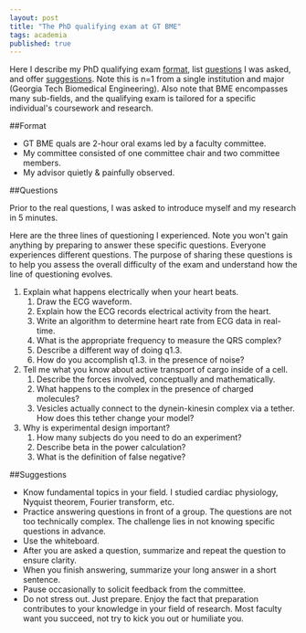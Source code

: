 ```yaml
---
layout: post
title: "The PhD qualifying exam at GT BME"
tags: academia
published: true
---
```



Here I describe my PhD qualifying exam [format](#format), list [questions](#questions) I was asked, and offer [suggestions](#suggestions). Note this is n=1 from a single institution and major (Georgia Tech Biomedical Engineering). Also note that BME encompasses many sub-fields, and the qualifying exam is tailored for a specific individual's coursework and research.

##Format

+ GT BME quals are 2-hour oral exams led by a faculty committee.
+ My committee consisted of one committee chair and two committee members.
+ My advisor quietly & painfully observed.

##Questions

Prior to the real questions, I was asked to introduce myself and my research in 5 minutes.

Here are the three lines of questioning I experienced. Note you won't gain anything by preparing to answer these specific questions. Everyone experiences different questions. The purpose of sharing these questions is to help you assess the overall difficulty of the exam and understand how the line of questioning evolves.

1. Explain what happens electrically when your heart beats. 
    1. Draw the ECG waveform.
	2. Explain how the ECG records electrical activity from the heart.
	3. Write an algorithm to determine heart rate from ECG data in real-time.
	4. What is the appropriate frequency to measure the QRS complex?
	5. Describe a different way of doing q1.3.
	6. How do you accomplish q1.3. in the presence of noise?
2. Tell me what you know about active transport of cargo inside of a cell.
	1. Describe the forces involved, conceptually and mathematically.
	2. What happens to the complex in the presence of charged molecules?
	3. Vesicles actually connect to the dynein-kinesin complex via a tether. How does this tether change your model?
3. Why is experimental design important?
	1. How many subjects do you need to do an experiment?
	2. Describe beta in the power calculation?
	3. What is the definition of false negative?

##Suggestions

+ Know fundamental topics in your field. I studied cardiac physiology, Nyquist theorem, Fourier transform, etc.
+ Practice answering questions in front of a group. The questions are not too technically complex. The challenge lies in not knowing specific questions in advance.
+ Use the whiteboard.
+ After you are asked a question, summarize and repeat the question to ensure clarity.
+ When you finish answering, summarize your long answer in a short sentence.
+ Pause occasionally to solicit feedback from the committee.
+ Do not stress out. Just prepare. Enjoy the fact that preparation contributes to your knowledge in your field of research. Most faculty want you succeed, not try to kick you out or humiliate you.
